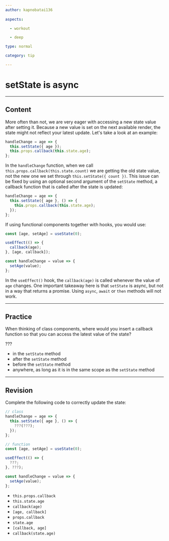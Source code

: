 ```yaml
---
author: kapnobatai136
  
aspects:

  - workout

  - deep

type: normal

category: tip

---
```


# setState is async

---
## Content

More often than not, we are very eager with accessing a new state value after setting it. Because a new value is set on the next available render, the state might not reflect your latest update. Let's take a look at an example:

```js
handleChange = age => {
  this.setState({ age });
  this.props.callback(this.state.age);
};
```

In the `handleChange` function, when we call `this.props.callback(this.state.count)` we are getting the old state value, not the new one we set through `this.setState({ count })`. This issue can be fixed by using an optional second argument of the `setState` method, a callback function that is called after the state is updated:

```js
handleChange = age => {
  this.setState({ age }, () => {
    this.props.callback(this.state.age);
  });
};
```

If using functional components together with hooks, you would use:

```jsx
const [age, setAge] = useState(0);

useEffect(() => {
  callback(age);
}, [age, callback]);

const handleChange = value => {
  setAge(value);
};
```

In the `useEffect()` hook, the `callback(age)` is called whenever the value of `age` changes. One important takeaway here is that `setState` is async, but not in a way that returns a promise. Using `async`, `await` or `then` methods will not work.

---
## Practice

When thinking of class components, where would you insert a callback function so that you can access the latest value of the state?

???

* in the `setState` method
* after the `setState` method
* before the `setState` method
* anywhere, as long as it is in the same scope as the `setState` method

---
## Revision

Complete the following code to correctly update the state:

```js
// class
handleChange = age => {
  this.setState({ age }, () => {
    ???(???);
  });
};

// function
const [age, setAge] = useState(0);

useEffect(() => {
  ???;
}, ???);

const handleChange = value => {
  setAge(value);
};
```

* `this.props.callback`
* `this.state.age`
* `callback(age)`
* `[age, callback]`
* `props.callback`
* `state.age`
* `[callback, age]`
* `callback(state.age)`